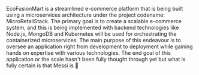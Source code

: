 EcoFusionMart is a streamlined e-commerce platform that is being built using a microservices architecture under the project codename: MicroRetailStack. The primary goal is to create a scalable e-commerce system, and this is being implemented with backend technologies like Node.js, MongoDB and Kubernetes will be used for orchestrating the containerized microservices. The main purpose of this endeavour is to oversee an application right from development to deployment while gaining hands on expertise with various technologies. The end goal of this application or the scale hasn't been fully thought through yet but what is fully certain is that Messi is 🐐

